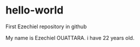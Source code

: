 # hello-world
First  Ezechiel repository in github

My name is Ezechiel OUATTARA. i have 22 years old. 
